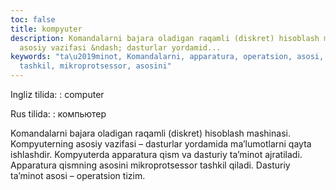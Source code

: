 ```yaml
---
toc: false
title: kompyuter
description: Komandalarni bajara oladigan raqamli (diskret) hisoblash mashinasi. Kompyuterning
  asosiy vazifasi &ndash; dasturlar yordamid...
keywords: "ta\u2019minot, Komandalarni, apparatura, operatsion, asosi, Dasturiy, qiladi,
  tashkil, mikroprotsessor, asosini"
---
```


Ingliz tilida:
:   computer

Rus tilida:
:   компьютер

Komandalarni bajara oladigan raqamli (diskret) hisoblash mashinasi. Kompyuterning asosiy vazifasi – dasturlar yordamida ma’lumotlarni qayta ishlashdir. Kompyuterda apparatura qism va dasturiy ta’minot ajratiladi. Apparatura qismning asosini mikroprotsessor tashkil qiladi. Dasturiy ta’minot asosi – operatsion tizim.